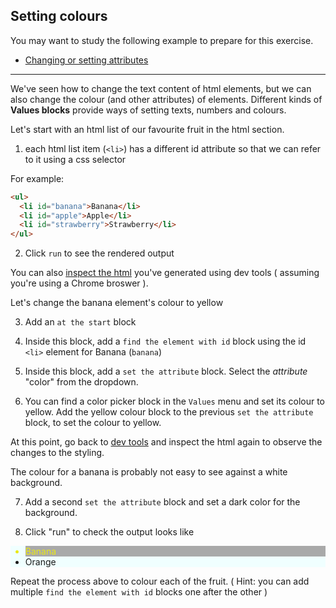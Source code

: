 ## Setting colours

You may want to study the following example to prepare for this exercise.
- <a href="../examples.html#example_changing_attribute" target=_blank>Changing or setting attributes</a>

---

We've seen how to change the text content of html elements, but we can also change the colour (and other attributes) of elements. Different kinds of **Values blocks** provide ways of setting texts, numbers and colours.

Let's start with an html list of our favourite fruit in the html section.

1.  each html list item (`<li>`) has a different id attribute so that we can refer to it using a css selector

For example:

```html
<ul>
  <li id="banana">Banana</li>
  <li id="apple">Apple</li>
  <li id="strawberry">Strawberry</li>
</ul>
```

2.  Click `run` to see the rendered output

You can also [inspect the html](https://developer.chrome.com/docs/devtools/dom/) you've generated using dev tools ( assuming you're using a Chrome broswer ). 

Let's change the banana element's colour to yellow

3.  Add an `at the start` block

4.  Inside this block, add a `find the element with id` block using the id `<li>` element for Banana (`banana`)

5.  Inside this block, add a `set the attribute` block. Select the _attribute_ "color" from the dropdown.

6.  <span class="test-checkbox"></span>You can find a color picker block in the `Values` menu and set its colour to yellow. Add the yellow colour block to the previous `set the attribute` block, to set the colour to yellow.

At this point, go back to [dev tools](https://developer.chrome.com/docs/devtools/dom/) and inspect the html again to observe the changes to the styling.

The colour for a banana is probably not easy to see against a white background.

7. <span class="test-checkbox"></span>Add a second `set the attribute` block and set a dark color for the background.

8. Click "run" to check the output looks like
<ul style="background-color: azure;">
      <li style="color:rgb(233, 233, 22);background-color: darkgrey;">Banana</li>
      <li>Orange</li>
</ul>

<span class="test-checkbox"></span>Repeat the process above to colour each of the fruit. ( Hint: you can add multiple `find the element with id` blocks one after the other )
